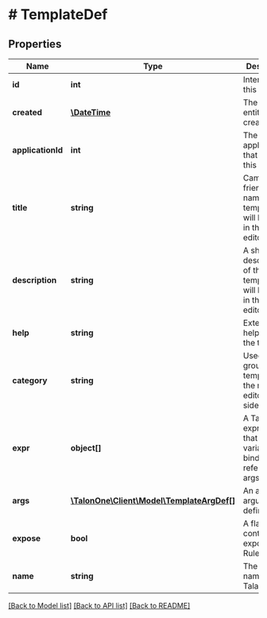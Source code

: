 # # TemplateDef

## Properties

Name | Type | Description | Notes
------------ | ------------- | ------------- | -------------
**id** | **int** | Internal ID of this entity. | 
**created** | [**\DateTime**](\DateTime.md) | The time this entity was created. | 
**applicationId** | **int** | The ID of the application that owns this entity. | 
**title** | **string** | Campaigner-friendly name for the template that will be shown in the rule editor. | 
**description** | **string** | A short description of the template that will be shown in the rule editor. | 
**help** | **string** | Extended help text for the template. | 
**category** | **string** | Used for grouping templates in the rule editor sidebar. | 
**expr** | **object[]** | A Talang expression that contains variable bindings referring to args. | 
**args** | [**\TalonOne\Client\Model\TemplateArgDef[]**](TemplateArgDef.md) | An array of argument definitions. | 
**expose** | **bool** | A flag to control exposure in Rule Builder. | [optional] [default to false]
**name** | **string** | The template name used in Talang. | 

[[Back to Model list]](../../README.md#documentation-for-models) [[Back to API list]](../../README.md#documentation-for-api-endpoints) [[Back to README]](../../README.md)


